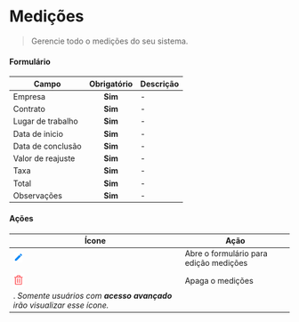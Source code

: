 # Medições

> Gerencie todo o medições
> do seu sistema.

#### Formulário

| Campo             | Obrigatório | Descrição |
| ----------------- | :---------: | --------- |
| Empresa           |   **Sim**   | -         |
| Contrato          |   **Sim**   | -         |
| Lugar de trabalho |   **Sim**   | -         |
| Data de inicio    |   **Sim**   | -         |
| Data de conclusão |   **Sim**   | -         |
| Valor de reajuste |   **Sim**   | -         |
| Taxa              |   **Sim**   | -         |
| Total             |   **Sim**   | -         |
| Observações       |   **Sim**   | -         |

#### Ações

| Ícone                                                                    | Ação                                   |
| ------------------------------------------------------------------------ | -------------------------------------- |
| ![logo](../../assets/icons/Pencil.png)                                   | Abre o formulário para edição medições |
|                                                                          |
| ![logo](../../assets/icons/Trash.png)                                    | Apaga o medições                       |
| . _Somente usuários com **acesso avançado** irão visualizar esse ícone._ |
